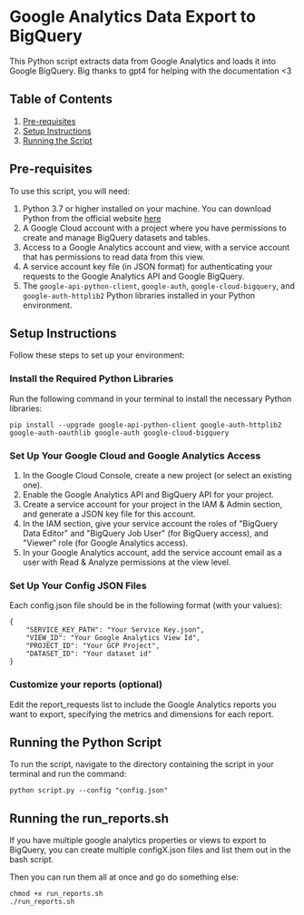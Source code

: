 # Google Analytics Data Export to BigQuery

This Python script extracts data from Google Analytics and loads it into Google BigQuery. Big thanks to gpt4 for helping with the documentation <3

## Table of Contents
1. [Pre-requisites](#pre-requisites)
2. [Setup Instructions](#setup-instructions)
3. [Running the Script](#running-the-script)

## Pre-requisites

To use this script, you will need:

1. Python 3.7 or higher installed on your machine. You can download Python from the official website [here](https://www.python.org/downloads/)
2. A Google Cloud account with a project where you have permissions to create and manage BigQuery datasets and tables.
3. Access to a Google Analytics account and view, with a service account that has permissions to read data from this view.
4. A service account key file (in JSON format) for authenticating your requests to the Google Analytics API and Google BigQuery.
5. The `google-api-python-client`, `google-auth`, `google-cloud-bigquery`, and `google-auth-httplib2` Python libraries installed in your Python environment.

## Setup Instructions

Follow these steps to set up your environment:

### Install the Required Python Libraries

Run the following command in your terminal to install the necessary Python libraries:

```shell
pip install --upgrade google-api-python-client google-auth-httplib2 google-auth-oauthlib google-auth google-cloud-bigquery
```

### Set Up Your Google Cloud and Google Analytics Access

1. In the Google Cloud Console, create a new project (or select an existing one).
2. Enable the Google Analytics API and BigQuery API for your project.
3. Create a service account for your project in the IAM & Admin section, and generate a JSON key file for this account.
4. In the IAM section, give your service account the roles of "BigQuery Data Editor" and "BigQuery Job User" (for BigQuery access), and "Viewer" role (for Google Analytics access).
5. In your Google Analytics account, add the service account email as a user with Read & Analyze permissions at the view level.

### Set Up Your Config JSON Files
Each config.json file should be in the following format (with your values):

```
{
    "SERVICE_KEY_PATH": "Your Service Key.json",
    "VIEW_ID": "Your Google Analytics View Id",
    "PROJECT_ID": "Your GCP Project",
    "DATASET_ID": "Your dataset id"
}
```


### Customize your reports (optional)

Edit the report_requests list to include the Google Analytics reports you want to export, specifying the metrics and dimensions for each report.

## Running the Python Script

To run the script, navigate to the directory containing the script in your terminal and run the command:

```shell
python script.py --config "config.json"
```

## Running the run_reports.sh

If you have multiple google analytics properties or views to export to BigQuery, you can create multiple configX.json files and list them out in the bash script.

Then you can run them all at once and go do something else:

```
chmod +x run_reports.sh
./run_reports.sh
```
